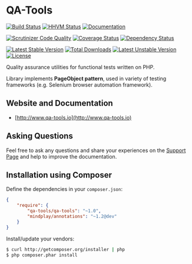 # QA-Tools

[![Build Status](https://travis-ci.org/qa-tools/qa-tools.svg?branch=master)](https://travis-ci.org/qa-tools/qa-tools)
[![HHVM Status](http://hhvm.h4cc.de/badge/qa-tools/qa-tools.svg)](http://hhvm.h4cc.de/package/qa-tools/qa-tools)
[![Documentation](https://readthedocs.org/projects/qa-tools/badge/?version=latest)](http://docs.qa-tools.io/en/latest/)

[![Scrutinizer Code Quality](https://scrutinizer-ci.com/g/qa-tools/qa-tools/badges/quality-score.png?b=master)](https://scrutinizer-ci.com/g/qa-tools/qa-tools/?branch=master)
[![Coverage Status](https://img.shields.io/coveralls/qa-tools/qa-tools.svg)](https://coveralls.io/r/qa-tools/qa-tools)
[![Dependency Status](https://www.versioneye.com/user/projects/53e1e5d1ebe4a1b38d00000a/badge.svg?style=flat)](https://www.versioneye.com/user/projects/53e1e5d1ebe4a1b38d00000a)

[![Latest Stable Version](https://poser.pugx.org/qa-tools/qa-tools/v/stable.png)](https://packagist.org/packages/qa-tools/qa-tools)
[![Total Downloads](https://poser.pugx.org/qa-tools/qa-tools/downloads.png)](https://packagist.org/packages/qa-tools/qa-tools)
[![Latest Unstable Version](https://poser.pugx.org/qa-tools/qa-tools/v/unstable.svg)](https://packagist.org/packages/qa-tools/qa-tools)
[![License](https://poser.pugx.org/qa-tools/qa-tools/license.svg)](https://packagist.org/packages/qa-tools/qa-tools)

Quality assurance utilities for functional tests written on PHP.

Library implements __PageObject pattern__, used in variety of testing frameworks (e.g. Selenium browser automation framework).

## Website and Documentation

* [http://www.qa-tools.io](http://www.qa-tools.io)

## Asking Questions
Feel free to ask any questions and share your experiences on the [Support Page](http://www.qa-tools.io/support/) and help to improve the documentation.

## Installation using Composer

Define the dependencies in your ```composer.json```:

```json
{
	"require": {
		"qa-tools/qa-tools": "~1.0",
		"mindplay/annotations": "~1.2@dev"
	}
}
```

Install/update your vendors:

```bash
$ curl http://getcomposer.org/installer | php
$ php composer.phar install
```
